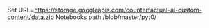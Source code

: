  Set URL=https://storage.googleapis.com/counterfactual-ai-custom-content/data.zip
Notebooks path  /blob/master/pyt0/

